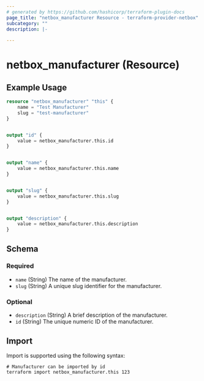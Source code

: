 ```yaml
---
# generated by https://github.com/hashicorp/terraform-plugin-docs
page_title: "netbox_manufacturer Resource - terraform-provider-netbox"
subcategory: ""
description: |-
  
---
```


# netbox_manufacturer (Resource)



## Example Usage

```terraform
resource "netbox_manufacturer" "this" {
    name = "Test Manufacturer"
    slug = "test-manufacturer"
}


output "id" {
    value = netbox_manufacturer.this.id
}


output "name" {
    value = netbox_manufacturer.this.name
}


output "slug" {
    value = netbox_manufacturer.this.slug
}


output "description" {
    value = netbox_manufacturer.this.description
}
```

<!-- schema generated by tfplugindocs -->
## Schema

### Required

- `name` (String) The name of the manufacturer.
- `slug` (String) A unique slug identifier for the manufacturer.

### Optional

- `description` (String) A brief description of the manufacturer.
- `id` (String) The unique numeric ID of the manufacturer.

## Import

Import is supported using the following syntax:

```shell
# Manufacturer can be imported by id
terraform import netbox_manufacturer.this 123
```
